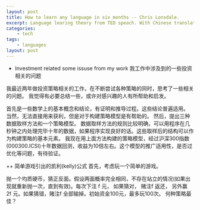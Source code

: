 ```yaml
---
layout: post
title: How to learn any language in six months -- Chris Lonsdale.
excerpt: Language learing theory from TED speach. With Chinese translation, still need some pictures.
categories:
    - tech
tags:
    - languages
layout: post
---
```

<ul class="org-ul">
<li>Investment related some issuse from my work  我工作中涉及到的一些投资相关的问题
</li>
</ul>

<p>
我最近两年做投资策略相关的工作，在不断尝试各种策略的同时，思考了一些相关的问题。
我觉得有必要总结一些，或许对感兴趣的人有所帮助和启发。
</p>


<p>
首先是一些数学上的基本概念和结论，有证明和推导过程。这些结论普遍适用。
当然，无法直接用来获利，但是对于构建策略模型是有帮助的。
然后，提出三种数据取样方法和一个策略模型。
数据取样方法的规则比较明确，可以用程序在几秒钟之内处理完毕十年的数据，如果程序实现良好的话。这些取样后的结构可以作为构建策略的基本元素。
我现在用上面方法构建的策略模型，经过沪深300指数(000300.ICSI)十年数据回测，收益为10倍左右。这个模型的推广适用性，是否过优化等问题，有待验证。
</p>

<p>
++ 简单游戏引出的凯利(kelly)公式
   首先，考虑玩一个简单的游戏。
</p>

<p>
   抛一个均质硬币，猜正反面。假设两面概率完全相同，不存在站立的情况(如果出现就重新抛一次，直到有效)。每次下注 f 元， 如果猜对，
赌注f 返还， 另外赢 2f 元。如果猜错，赌注f 全部输掉。初始资金100元，最多玩100次。 何种策略最佳？
</p>
